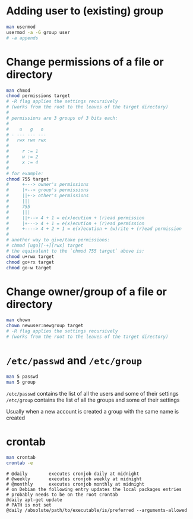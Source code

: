 # Adding user to (existing) group

```sh
man usermod
usermod -a -G group user
# -a appends
```

# Change permissions of a file or directory

```sh
man chmod
chmod permissions target
# -R flag applies the settings recursively
# (works from the root to the leaves of the target directory)
# 
# permissions are 3 groups of 3 bits each:
# 
#    u   g   o
# - --- --- ---
#   rwx rwx rwx
# 
#     r := 1
#     w := 2
#     x := 4
# 
# for example:
chmod 755 target
#     +---> owner's permissions
#     |+--> group's permissions
#     ||+-> other's permissions
#     |||
#     755
#     |||
#     ||+--> 4 + 1 = e(x)ecution + (r)ead permission
#     |+---> 4 + 1 = e(x)ecution + (r)ead permission
#     +----> 4 + 2 + 1 = e(x)ecution + (w)rite + (r)ead permission
#
# another way to give/take permissions:
# chmod [ugo][-+][rwx] target
# the equivalent to the `chmod 755 target` above is:
chmod u+rwx target
chmod go+rx target
chmod go-w target
```

# Change owner/group of a file or directory

```sh
man chown
chown newuser:newgroup target
# -R flag applies the settings recursively
# (works from the root to the leaves of the target directory)
```

# `/etc/passwd` and `/etc/group`

```sh
man 5 passwd
man 5 group
```

`/etc/passwd` contains the list of all the users and some of their settings
`/etc/group` contains the list of all the groups and some of their settings

Usually when a new account is created a group with the same name is created

# crontab

```sh
man crontab
crontab -e
```

```crontab
# @daily        executes cronjob daily at midnight
# @weekly       executes cronjob weekly at midnight
# @monthly      executes cronjob monthly at midnight
# on Debian the following entry updates the local packages entries
# probably needs to be on the root crontab
@daily apt-get update
# PATH is not set
@daily /absolute/path/to/executable/is/preferred --arguments-allowed
```
